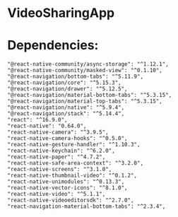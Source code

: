 # VideoSharingApp
# Dependencies: 
    "@react-native-community/async-storage": "^1.12.1",
    "@react-native-community/masked-view": "^0.1.10",
    "@react-navigation/bottom-tabs": "^5.11.9",
    "@react-navigation/core": "^5.15.3",
    "@react-navigation/drawer": "^5.12.5",
    "@react-navigation/material-bottom-tabs": "^5.3.15",
    "@react-navigation/material-top-tabs": "^5.3.15",
    "@react-navigation/native": "^5.9.4",
    "@react-navigation/stack": "^5.14.4",
    "react": "^16.9.0",
    "react-native": "0.64.0",
    "react-native-camera": "^3.9.5",
    "react-native-camera-hooks": "^0.5.0",
    "react-native-gesture-handler": "^1.10.3",
    "react-native-keychain": "^6.2.0",
    "react-native-paper": "^4.7.2",
    "react-native-safe-area-context": "^3.2.0",
    "react-native-screens": "^3.1.0",
    "react-native-thumbnail-video": "^0.1.2",
    "react-native-unimodules": "^0.13.3",
    "react-native-vector-icons": "^8.1.0",
    "react-native-video": "^5.1.1",
    "react-native-videoeditorsdk": "^2.7.0",
    "react-navigation-material-bottom-tabs": "^2.3.4",
    
  